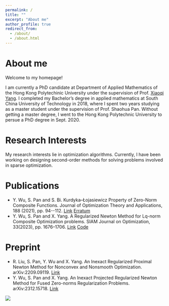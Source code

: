 ```yaml
---
permalink: /
title: ""
excerpt: "About me"
author_profile: true
redirect_from: 
  - /about/
  - /about.html
---
```


About me
======
Welcome to my homepage! 

I am currently a PhD candidate at Department of Applied Mathematics of the Hong Kong Polytechinic University under the supervision of Prof. [Xiaoqi Yang](https://www.polyu.edu.hk/ama/profile/xqyang/). I completed my Bachelor’s degree in applied mathematics at South China University of Technology in 2018, where I spent two years studying as a master student under the supervision of Prof. Shaohua Pan. Without getting a master degree, I went to the Hong Kong Polytechnic University to persue a PhD degree in Sept. 2020.

Research Interests
======
My research interests lie in optimization algorithms. Currently, I have been working on designing second-order methods for solving problems involved in sparse optimization.

Publications
======
* Y. Wu, S. Pan and S. Bi. Kurdyka–Łojasiewicz Property of Zero-Norm Composite Functions. Journal of Optimization Theory and Applications, 188 (2021), pp. 94--112. [Link](https://link.springer.com/article/10.1007/s10957-020-01779-7) [Erratum](https://link.springer.com/article/10.1007/s10957-021-01855-6)
* Y. Wu, S. Pan and X. Yang. A Regularized Newton Method for Lq-norm Composite Optimization problems. SIAM Journal on Optimization, 33(2023), pp. 1676–1706. [Link](https://epubs.siam.org/doi/full/10.1137/22M1482822) [Code](https://github.com/YuqiaWU/HpgSRN)

Preprint
======
* R. Liu, S. Pan, Y. Wu and X. Yang. An Inexact Regularized Proximal Newton Method for Nonconvex and Nonsmooth Optimization. arXiv:2209.09119. [Link](https://arxiv.org/abs/2209.09119) 
* Y. Wu, S. Pan and X. Yang. An Inexact Projected Regularized Newton Method for Fused Zero-norms Regularization Problems. arXiv:2312.15718. [Link](https://arxiv.org/abs/2312.15718)

<a href="https://mapmyvisitors.com/web/1bvhl"  title="Visit tracker"><img src="https://mapmyvisitors.com/map.png?d=RTxUY1WyblsCPz6_8IRG_0FEXkP0Xb9mQT0OgDFGfB0&cl=ffffff" /></a>
